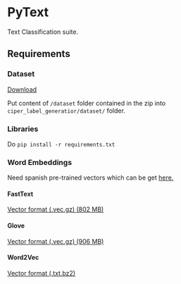 # PyText
Text Classification suite.

## Requirements

### Dataset

[Download](https://users.dcc.uchile.cl/~voyanede/cc5213/datasets/ciperchile_21.12.2018/dataset.zip)

Put content of ```/dataset``` folder contained in the zip into ```ciper_label_generatior/dataset/``` folder.

### Libraries

Do ```pip install -r requirements.txt```

### Word Embeddings

Need spanish pre-trained vectors which can be get [here.](https://github.com/uchile-nlp/spanish-word-embeddings)

#### FastText

[Vector format (.vec.gz) (802 MB)](http://dcc.uchile.cl/~jperez/word-embeddings/fasttext-sbwc.vec.gz)

#### Glove

[Vector format (.vec.gz) (906 MB)](http://dcc.uchile.cl/~jperez/word-embeddings/glove-sbwc.i25.vec.gz)

#### Word2Vec

[Vector format (.txt.bz2)](http://cs.famaf.unc.edu.ar/~ccardellino/SBWCE/SBW-vectors-300-min5.txt.bz2)